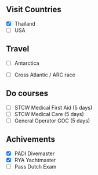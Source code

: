## Visit Countries
- [x] Thailand
- [ ] USA

## Travel
- [ ] Antarctica
- [ ] Cross Atlantic / ARC race


## Do courses
- [ ] STCW Medical First Aid (5 days)
- [ ] STCW Medical Care (5 days)
- [ ] General Operator GOC (5 days)

## Achivements
- [x] PADI Divemaster
- [x] RYA Yachtmaster
- [ ] Pass Dutch Exam
